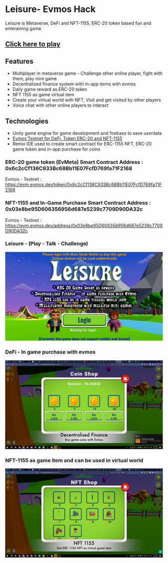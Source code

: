 # Leisure- Evmos Hack
Leisure is Metaverse, DeFi and NFT-1155, ERC-20 token based fun and enteraining game

## [Click here to play](https://www.thundergamestudio.com/evmoshack/)

## Features
- Multiplayer in metaverse game - Challenge other online player, fight with them, play mini game
- Decentralized finance system with in-app items with evmos
- Daily game reward as ERC-20 token
- NFT 1155 as game virtual item
- Create your virtual world with NFT, Visit and get visited by other players
- Voice chat with other online players to interact


## Technologies
- Unity game engine for game development and firebase to save userdata
- [Evmos Testnet for DeFi, Token ERC-20 and NFT-1155](https://github.com/EvmosHack/EvmosMetaverseGame/blob/main/Evmos.md)
- Remix IDE used to create smart contract for ERC-1155 NFT, ERC-20 game token and in-app purchase for coins


### ERC-20 game token (EvMeta) Smart Contract Address : 0x6c2cCf136C933Bc68Bb11E07FcfD769fa71F2168
Evmos - Testnet : https://evm.evmos.dev/token/0x6c2cCf136C933Bc68Bb11E07FcfD769fa71F2168

### NFT-1155 and In-Game Purchase Smart Contract Address : 0x03e8be95D606356956d687e5239c7709D90DA32c
Evmos - Testnet : https://evm.evmos.dev/address/0x03e8be95D606356956d687e5239c7709D90DA32c


### Leisure - (Play - Talk - Challenge)
![Metaverse Game](/Images/Evmos1.jpg)

### DeFi - In game purchase with evmos
![Leisure Game](/Images/Evmos3.jpg)

### NFT-1155 as game item and can be used in virtual world
![Leisure Game](/Images/Evmos2.jpg)
